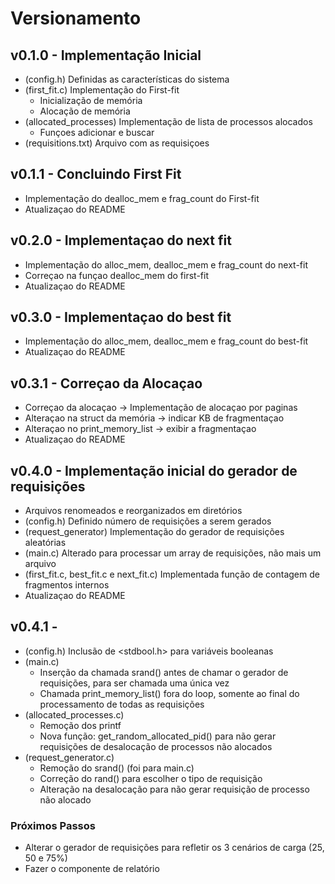 # Versionamento

## v0.1.0 - Implementação Inicial
- (config.h) Definidas as características do sistema
- (first_fit.c) Implementação do First-fit
    - Inicialização de memória
    - Alocação de memória
- (allocated_processes) Implementação de lista de processos alocados
    - Funçoes adicionar e buscar
- (requisitions.txt) Arquivo com as requisiçoes

## v0.1.1 - Concluindo First Fit
- Implementação do dealloc_mem e frag_count do First-fit
- Atualizaçao do README

## v0.2.0 - Implementaçao do next fit
- Implementação do alloc_mem, dealloc_mem e frag_count do next-fit
- Correçao na funçao dealloc_mem do first-fit
- Atualizaçao do README

## v0.3.0 - Implementaçao do best fit
- Implementação do alloc_mem, dealloc_mem e frag_count do best-fit
- Atualizaçao do README

## v0.3.1 - Correçao da Alocaçao
- Correçao da alocaçao -> Implementação de alocaçao por paginas
- Alteraçao na struct da memória -> indicar KB de fragmentaçao
- Alteraçao no print_memory_list -> exibir a fragmentaçao
- Atualizaçao do README

## v0.4.0 - Implementação inicial do gerador de requisições
- Arquivos renomeados e reorganizados em diretórios
- (config.h) Definido número de requisições a serem gerados
- (request_generator) Implementação do gerador de requisições aleatórias
- (main.c) Alterado para processar um array de requisições, não mais um arquivo
- (first_fit.c, best_fit.c e next_fit.c) Implementada função de contagem de fragmentos internos
- Atualizaçao do README

## v0.4.1 - 
- (config.h) Inclusão de <stdbool.h> para variáveis booleanas
- (main.c)
    - Inserção da chamada srand() antes de chamar o gerador de requisições, para ser chamada uma única vez
    - Chamada print_memory_list() fora do loop, somente ao final do processamento de todas as requisições
- (allocated_processes.c)
    - Remoção dos printf
    - Nova função: get_random_allocated_pid() para não gerar requisições de desalocação de processos não alocados
- (request_generator.c)
    - Remoção do srand() (foi para main.c)
    - Correção do rand() para escolher o tipo de requisição
    - Alteração na desalocação para não gerar requisição de processo não alocado

### Próximos Passos
- Alterar o gerador de requisições para refletir os 3 cenários de carga (25, 50 e 75%)
- Fazer o componente de relatório